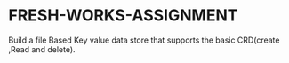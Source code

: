# FRESH-WORKS-ASSIGNMENT
Build a file Based Key value data store that supports the basic CRD(create ,Read and delete).
